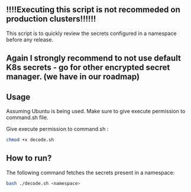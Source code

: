 ## !!!!Executing this script is not recommeded on production clusters!!!!!!

This script is to quickly review the secrets configured in a namespace before any release.

## Again I strongly recommend to not use default K8s secrets - go for other encrypted secret manager. (we have in our roadmap)

## Usage

Assuming Ubuntu is being used.
Make sure to give execute permission to command.sh file.

Give execute permission to command.sh :

``` bash
chmod +x decode.sh
```

## How to run?

The following command fetches the secrets present in a namespace:

``` bash
bash ./decode.sh <namespace>
```